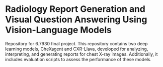 # Radiology Report Generation and Visual Question Answering Using Vision-Language Models

Repository for 6.7930 final project. This repository contains two deep learning models, CheXagent and CXR-Llava, developed for analyzing, interpreting, and generating reports for chest X-ray images. Additionally, it includes evaluation scripts to assess the performance of these models.


